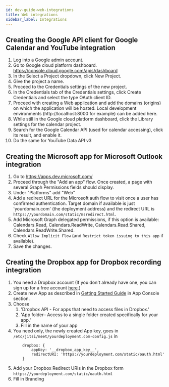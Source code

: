 ```yaml
---
id: dev-guide-web-integrations
title: Web integrations
sidebar_label: Integrations
---
```


## Creating the Google API client for Google Calendar and YouTube integration

1. Log into a Google admin account.
1. Go to Google cloud platform dashboard. https://console.cloud.google.com/apis/dashboard
1. In the Select a Project dropdown, click New Project.
1. Give the project a name.
1. Proceed to the Credentials settings of the new project.
1. In the Credentials tab of the Credentials settings, click Create Credentials and select the type OAuth client ID.
1. Proceed with creating a Web application and add the domains (origins) on which the application will be hosted. Local development environments (http://localhost:8000 for example) can be added here.
1. While still in the Google cloud platform dashboard, click the Library settings for the calendar project.
1. Search for the Google Calendar API (used for calendar accessing), click its result, and enable it.
1. Do the same for YouTube Data API v3

## Creating the Microsoft app for Microsoft Outlook integration

1. Go to https://apps.dev.microsoft.com/
1. Proceed through the "Add an app" flow. Once created, a page with several Graph Permissions fields should display.
1. Under "Platforms" add "Web"
1. Add a redirect URL for the Microsoft auth flow to visit once a user has confirmed authentication. Target domain if available is just 'yourdomain.com' (the deployment address) and the redirect URL is `https://yourdomain.com/static/msredirect.html`.
1. Add Microsoft Graph delegated permissions, if this option is available: Calendars.Read, Calendars.ReadWrite, Calendars.Read.Shared, Calendars.ReadWrite.Shared.
1. Check `Allow Implicit Flow` (and `Restrict token issuing to this app` if available).
1. Save the changes.

## Creating the Dropbox app for Dropbox recording integration

1. You need a Dropbox account (If you don't already have one, you can sign up for a free account [here](https://www.dropbox.com/register).)
1. Create new App as described in [Getting Started Guide](https://www.dropbox.com/developers/reference/getting-started?_tk=guides_lp&_ad=guides2&_camp=get_started#app%20console) in App Console section.
1. Choose
    1. 'Dropbox API - For apps that need to access files in Dropbox.' 
    1. 'App folder– Access to a single folder created specifically for your app.'
    1. Fill in the name of your app
1. You need only, the newly created App key, goes in ```/etc/jitsi/meet/yourdeployment.com-config.js``` in 
    ```
        dropbox: {
            appKey: '__dropbox_app_key__',
            redirectURI: 'https://yourdeployment.com/static/oauth.html'
        }
    ```
1. Add your Dropbox Redirect URIs in the Dropbox form `https://yourdeployment.com/static/oauth.html`
1. Fill in Branding
